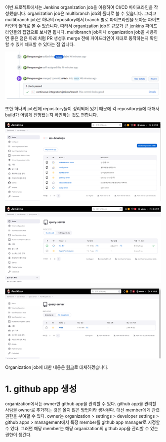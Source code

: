이번 프로젝트에서는 Jenkins organization job을 이용하여 CI/CD 파이프라인을 작성했습니다. organization job은 multibranch job의 폴더로 볼 수 있습니다. 그리고 multibranch job은 하나의 repository에서 branch 별로 파이프라인을 모아둔 파이프라인의 폴더로 볼 수 있습니다. 따라서 organization job은 규모가 큰 jenkins 파이프라인들의 집합으로 보시면 됩니다.
multibranch job이나 organization job을 사용하면 좋은 점은 아래 처럼 PR 생성후 merge 전에 파이프라인이 제대로 동작하는지 확인할 수 있게 체크할 수 있다는 점 입니다.

![](images/Pasted%20image%2020230411183510.png)

또한 하나의 job안에 repository들이 정리되어 있기 때문에 각 repository들에 대해서 build가 어떻게 진행됐는지 확인하는 것도 편합니다.

![](images/Pasted%20image%2020230411183733.png)

![](images/Pasted%20image%2020230411183801.png)

![](images/Pasted%20image%2020230411183827.png)

Organization job에 대한 내용은 [링크](../jenkins/organization%20job.md)로 대체하겠습니다.



# 1. github app 생성
organization에서는 owner만 github app을 관리할 수 있다. github app을 관리할 사람을 owner로 추가하는 것은 옳지 않은 방법이라 생각된다. 대신 member에게 관련 권한을 부여할 수 있다.
owner는 organization > settings > developer settings > github apps > management에서 특정 member를 github app manager로 지정할 수 있다. 그러면 해당 member는 해당 organization의 github app을 관리할 수 있는 권한이 생긴다.